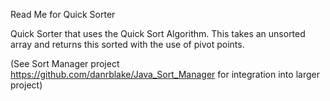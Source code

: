 Read Me for Quick Sorter

Quick Sorter that uses the Quick Sort Algorithm. This takes an unsorted array and returns this sorted with the use of pivot points.

(See Sort Manager project https://github.com/danrblake/Java_Sort_Manager for integration into larger project)
